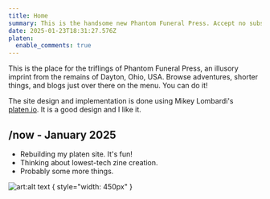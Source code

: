 ```yaml
---
title: Home
summary: This is the handsome new Phantom Funeral Press. Accept no substitutions.
date: 2025-01-23T18:31:27.576Z
platen:
  enable_comments: true
---
```


This is the place for the triflings of Phantom Funeral Press, an illusory imprint from the remains
of Dayton, Ohio, USA. Browse adventures, shorter things, and blogs just over there on the menu. You
can do it!

The site design and implementation is done using Mikey Lombardi's [platen.io](https://platen.io/).
It is a good design and I like it.

## /now - January 2025

- Rebuilding my platen site. It's fun!
- Thinking about lowest-tech zine creation.
- Probably some more things.

![art:alt text](https://phantomfuneral.com/games/adventures/trfosk/SkeletonMaiden.jpg)
{ style="width: 450px" }
